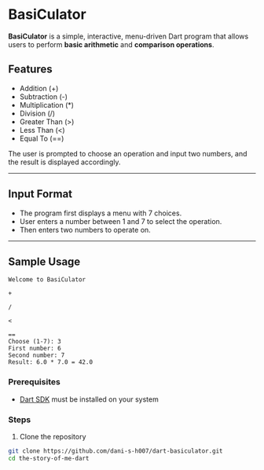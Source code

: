 # BasiCulator 

**BasiCulator** is a simple, interactive, menu-driven Dart program that allows users to perform **basic arithmetic** and **comparison operations**.

## Features

- Addition (+)
- Subtraction (-)
- Multiplication (*)
- Division (/)
- Greater Than (>)
- Less Than (<)
- Equal To (==)

The user is prompted to choose an operation and input two numbers, and the result is displayed accordingly.

---

## Input Format

- The program first displays a menu with 7 choices.
- User enters a number between 1 and 7 to select the operation.
- Then enters two numbers to operate on.

---

## Sample Usage

```
Welcome to BasiCulator

+

/

<

==
Choose (1-7): 3
First number: 6
Second number: 7
Result: 6.0 * 7.0 = 42.0
```

### Prerequisites

- [Dart SDK](https://dart.dev/get-dart) must be installed on your system

### Steps

1. Clone the repository

```bash
git clone https://github.com/dani-s-h007/dart-basiculator.git
cd the-story-of-me-dart
